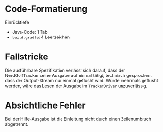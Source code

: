 
# Code-Formatierung

Einrücktiefe

* Java-Code: 1 Tab
* `build.gradle`: 4 Leerzeichen


# Fallstricke

Die ausführbare Spezifikation verlässt sich darauf, dass der NerdGolfTracker seine Ausgabe auf einmal tätigt, technisch gesprochen: dass der Output-Stream nur einmal geflusht wird. Würde mehrmals geflusht werden, wäre das Lesen der Ausgabe im `TrackerDriver` unzuverlässig.


# Absichtliche Fehler

Bei der Hilfe-Ausgabe ist die Einleitung nicht durch einen Zeilenumbruch abgetrennt.
